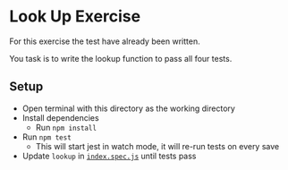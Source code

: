 # Look Up Exercise

For this exercise the test have already been written. 

You task is to write the lookup function to pass all four tests. 

## Setup
- Open terminal with this directory as the working directory
- Install dependencies
  - Run `npm install`
- Run `npm test`
  - This will start jest in watch mode, it will re-run tests on every save
- Update `lookup` in [`index.spec.js`](index.spec.js) until tests pass
